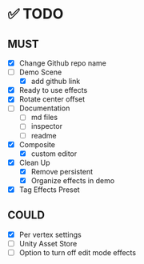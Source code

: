 # ✅ TODO

## MUST
- [x] Change Github repo name
- [ ] Demo Scene
  - [x] add github link
- [x] Ready to use effects
- [x] Rotate center offset
- [ ] Documentation
  - [ ] md files
  - [ ] inspector
  - [ ] readme
- [x] Composite
  - [x] custom editor
- [x] Clean Up
  - [x] Remove persistent
  - [x] Organize effects in demo 
- [x] Tag Effects Preset

## COULD

- [x] Per vertex settings
- [ ] Unity Asset Store
- [ ] Option to turn off edit mode effects
